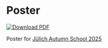 # Poster

[![Download PDF](https://img.shields.io/badge/Download-PDF-blue.svg)](https://github.com/frankebel/poster_juelich_2025/releases/latest/download/poster.pdf)

Poster for [Jülich Autumn School 2025](https://www.cond-mat.de/events/correl25)
